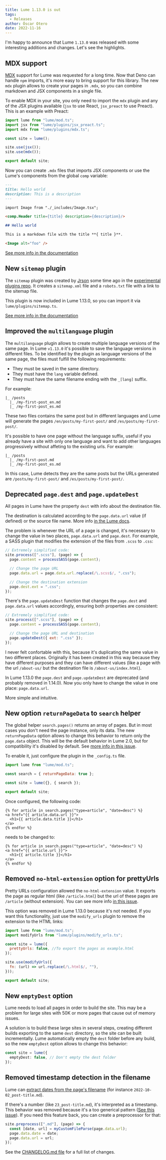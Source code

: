 ```yaml
---
title: Lume 1.13.0 is out
tags:
  - Releases
author: Óscar Otero
date: 2022-11-16
---
```


I'm happy to announce that Lume `1.13.0` was released with some interesting
additions and changes. Let's see the highlights.

<!-- More -->

## MDX support

[MDX](https://mdxjs.com/) support for Lume was requested for a long time. Now
that Deno can handle `npm` imports, it's more easy to bring support for this
library. The new `mdx` plugin allows to create your pages in `.mdx`, so you can
combine markdown and JSX components in a single file.

To enable MDX in your site, you only need to import the `mdx` plugin and any of
the JSX plugins available (`jsx` to use React, `jsx_preact` to use Preact). This
is an example with Preact:

```js
import lume from "lume/mod.ts";
import jsx from "lume/plugins/jsx_preact.ts";
import mdx from "lume/plugins/mdx.ts";

const site = lume();

site.use(jsx());
site.use(mdx());

export default site;
```

Now you can create `.mdx` files that imports JSX components or use the Lume's
components from the global `comp` variable:

```md
---
title: Hello world
description: This is a description
---

import Image from "./_includes/Image.tsx";

<comp.Header title={title} description={description}/>

## Hello world

This is a markdown file with the title **{ title }**.

<Image alt="foo" />
```

[See more info in the documentation](https://lume.land/plugins/mdx/)

## New `sitemap` plugin

The `sitemap` plugin was created by [Jrson](https://github.com/jrson83) some
time ago in the
[experimental plugins repo](https://github.com/lumeland/experimental-plugins).
It creates a `sitemap.xml` file and a `robots.txt` file with a link to the
sitemap file.

This plugin is now included in Lume 1.13.0, so you can import it via
`lume/plugins/sitemap.ts`.

[See more info in the documentation](https://lume.land/plugins/sitemap/)

## Improved the `multilanguage` plugin

The `multilanguage` plugin allows to create multiple language versions of the
same page. In Lume `v1.13.0` it's possible to save the language versions in
different files. To be identified by the plugin as language versions of the same
page, the files must fulfill the following requirements:

- They must be saved in the same directory.
- They must have the `lang` variable defined.
- They must have the same filename ending with the `_[lang]` suffix.

For example:

```
|_ /posts
  |_ /my-first-post_en.md
  |_ /my-first-post_es.md
```

These two files contains the same post but in different languages and Lume will
generate the pages `/en/posts/my-first-post/` and `/es/posts/my-first-post/`.

It's possible to have one page without the language suffix, useful if you
already have a site with only one language and want to add other languages
progressively without affeting to the existing urls. For example:

```
|_ /posts
  |_ /my-first-post.md
  |_ /my-first-post_es.md
```

In this case, Lume detects they are the same posts but the URLs generated are
`/posts/my-first-post/` and `/es/posts/my-first-post/`.

## Deprecated `page.dest` and `page.updateDest`

All pages in Lume have the property `dest` with info about the destination file.

The destination is calculated according to the `page.data.url` value (if
defined) or the source file name. More info
[in the Lume docs](https://lume.land/docs/creating-pages/page-files/).

The problem is whenever the URL of a page is changed, it's necessary to change
the value in two places, `page.data.url` and `page.dest`. For example, a SASS
plugin that modifies the extension of the files from `.scss` to `.css`:

```js
// Extremely simplified code:
site.process([".scss"], (page) => {
  page.content = processSASS(page.content);

  // Change the page URL
  page.data.url = page.data.url.replace(/\.scss$/, ".css");

  // Change the destination extension
  page.dest.ext = ".css";
});
```

There's the `page.updateDest` function that changes the `page.dest` and
`page.data.url` values accordingly, ensuring both properties are consistent:

```js
// Extremely simplified code:
site.process([".scss"], (page) => {
  page.content = processSASS(page.content);

  // Change the page URL and destination
  page.updateDest({ ext: ".css" });
});
```

I never felt confortable with this, because it's duplicating the same value in
two different places. Originally it has been created in this way because they
have different purposes and they can have different values (like a page with the
url `/about-us/` but the destination file is `/about-us/index.html`).

In Lume 1.13.0 the `page.dest` and `page.updateDest` are deprecated (and
probably removed in 1.14.0). Now you only have to change the value in one place:
`page.data.url`.

More simple and intuitive.

## New option `returnPageData` to `search` helper

The global helper `search.pages()` returns an array of pages. But in most cases
you don't need the page instance, only its data. The new `returnPageData` option
allows to change this behavior to return only the `page.data` object. This will
be the default behavior in Lume 2.0, but for compatibility it's disabled by
default. See
[more info in this issue](https://github.com/lumeland/lume/issues/251).

To enable it, just configure the plugin in the `_config.ts` file.

```js
import lume from "lume/mod.ts";

const search = { returnPageData: true };

const site = lume({}, { search });

export default site;
```

Once configured, the following code:

```liquid
{% for article in search.pages("type=article", "date=desc") %} 
<a href="{{ article.data.url }}">
  <h1>{{ article.data.title }}</h1>
</a>
{% endfor %}
```

needs to be changed to:

```liquid
{% for article in search.pages("type=article", "date=desc") %} 
<a href="{{ article.url }}">
  <h1>{{ article.title }}</h1>
</a>
{% endfor %}
```

## Removed `no-html-extension` option for prettyUrls

Pretty URLs configuration allowed the `no-html-extension` value. It exports the
page as regular html (like `/article.html`) but the url of these pages are
`/article` (without extension). You can see more info
[in this issue](https://github.com/lumeland/lume/issues/193).

This option was removed in Lume 1.13.0 because it's not needed. If you want this
functionality, just use the `modify_urls` plugin to remove the extension to the
HTML links:

```js
import lume from "lume/mod.ts";
import modifyUrls from "lume/plugins/modify_urls.ts";

const site = lume({
  prettyUrls: false, //To export the pages as example.html
});

site.use(modifyUrls({
  fn: (url) => url.replace(/\.html$/, ""),
}));

export default site;
```

## New `emptyDest` option

Lume needs to load all pages in order to build the site. This may be a problem
for large sites with 50K or more pages that cause out of memory issues.

A solution is to build these large sites in several steps, creating different
builds exporting to the same `dest` directory, so the site can be built
incrementally. Lume automatically empty the `dest` folder before any build, so
the new `emptyDest` option allows to change this behavior:

```ts
const site = lume({
  emptyDest: false, // Don't empty the dest folder
});
```

## Removed timestamp detection in the filename

Lume can
[extract dates from the page's filename](https://lume.land/docs/creating-pages/page-files/#page-date)
(for instance `2022-10-02_post-title.md`).

If there's a number (like `23_post-title.md`), it's interpreted as a timestamp.
This behavior was removed because it's a too generical pattern
([See this issue](https://github.com/lumeland/lume/issues/284)). If you need
this feature back, you can create a preprocessor for that:

```ts
site.preprocess([".md"], (page) => {
  const [date, url] = myCustomFileParse(page.data.url);
  page.data.date = date;
  page.data.url = url;
});
```

See the
[CHANGELOG.md file](https://github.com/lumeland/lume/blob/v1.13.0/CHANGELOG.md)
for a full list of changes.

